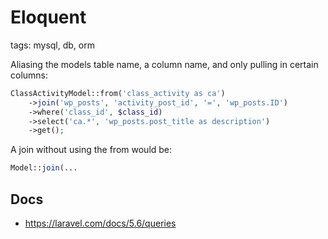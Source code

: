 # Eloquent

tags: mysql, db, orm

Aliasing the models table name, a column name, and only pulling in certain columns:

```php
ClassActivityModel::from('class_activity as ca')
    ->join('wp_posts', 'activity_post_id', '=', 'wp_posts.ID')
    ->where('class_id', $class_id)
    ->select('ca.*', 'wp_posts.post_title as description')
    ->get();
```

A join without using the from would be:

```php
Model::join(...
```

## Docs

* https://laravel.com/docs/5.6/queries